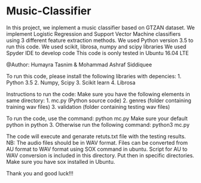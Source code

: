# Music-Classifier
In this project, we inplement a music classifier based on GTZAN dataset.
We implement Logistic Regression and Support Vector Machine classifiers
using 3 different feature extraction methods. 
We used Python version 3.5 to run this code. 
We used scikit, librosa, numpy and scipy libraries
We used Spyder IDE to develop code
This code is oonly tested in Ubuntu 16.04 LTE

@Author: Humayra Tasnim & Mohammad Ashraf Siddiquee


To run this code, please install the following libraries with depencies:
	1. Python 3.5
	2. Numpy, Scipy
	3. Scikit learn
	4. Librosa
	
Instructions to run the code: Make sure you have the following elements in same directory:
	1. mc.py (Python source code)
	2. genres (folder containing training wav files)
	3. validation (folder containing testing wav files)
	
To run the code, use the command:
			python mc.py
Make sure your default python in python 3. Otherwise run the following command:
			python3 mc.py
			
The code will execute and genarate retuts.txt file with the testing results.
NB: The audio files should be in WAV format. Files can be converted from AU format to WAV format using SOX command in ubuntu.
	Script for AU to WAV conversion is included in this directory. Put then in specific directories.
	Make sure you have sox installed in Ubuntu.
	
Thank you and good luck!!!
